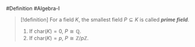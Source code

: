 #Definition #Algebra-I 

> [!definition]
> For a field $K$, the smallest field $P\subseteq K$ is called ***prime field***. 
> 1. If $\text{char}(K)=0$, $P \cong\mathbb{Q}$.
> 2. If $\text{char}(K)=p$, $P\cong\mathbb{Z}/p\mathbb{Z}$.